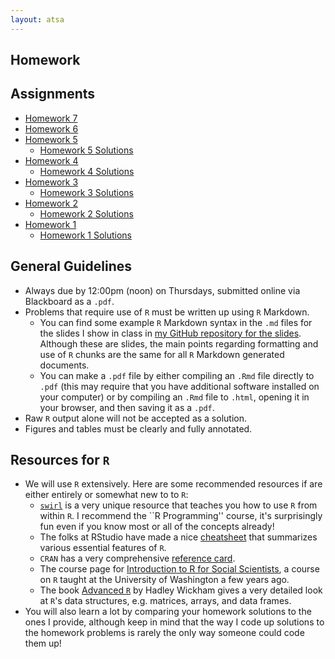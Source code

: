 ```yaml
---
layout: atsa
---
```

  
Homework
-------

## Assignments
* [Homework 7](https://maryclare.github.io/atsa/content/homework/hw_7.pdf)
* [Homework 6](https://maryclare.github.io/atsa/content/homework/hw_6.pdf)
* [Homework 5](https://maryclare.github.io/atsa/content/homework/hw_5.pdf)
     - [Homework 5 Solutions](https://maryclare.github.io/atsa/content/homework/hw_5_sol.pdf)
* [Homework 4](https://maryclare.github.io/atsa/content/homework/hw_4.pdf)
     - [Homework 4 Solutions](https://maryclare.github.io/atsa/content/homework/hw_4_sol.pdf)
* [Homework 3](https://maryclare.github.io/atsa/content/homework/hw_3.pdf)
    - [Homework 3 Solutions](https://maryclare.github.io/atsa/content/homework/hw_3_sol.pdf)
* [Homework 2](https://maryclare.github.io/atsa/content/homework/hw_2.pdf)
    - [Homework 2 Solutions](https://maryclare.github.io/atsa/content/homework/hw_2_sol.pdf)
* [Homework 1](https://maryclare.github.io/atsa/content/homework/hw_1.pdf)
    - [Homework 1 Solutions](https://maryclare.github.io/atsa/content/homework/hw_1_sol.pdf)
    
## General Guidelines
* Always due by 12:00pm (noon) on Thursdays, submitted online via Blackboard as a `.pdf`.
* Problems that require use of `R` must be written up using `R` Markdown. 
    - You can find some example `R` Markdown syntax in the `.md` files for the slides I show in class in [my GitHub repository for the slides](https://github.com/maryclare/atsa/tree/master/content/slides). Although these are slides, the main points regarding formatting and use of `R` chunks are the same for all `R` Markdown generated documents.
    - You can make a `.pdf` file by either compiling an `.Rmd` file directly to `.pdf` (this may require that you have additional software installed on your computer) or by compiling an `.Rmd` file to `.html`, opening it in your browser, and then saving it as a `.pdf`.
* Raw `R` output alone will not be accepted as a solution.
* Figures and tables must be clearly and fully annotated.

## Resources for `R`
* We will use `R` extensively. Here are some recommended resources if are either entirely or somewhat new to to `R`:
    - [`swirl`](https://swirlstats.com/students.html) is a very unique resource that teaches you how to use `R` from within `R`. I recommend the ``R Programming'' course, it's surprisingly fun even if you know most or all of the concepts already!
    - The folks at RStudio have made a nice [cheatsheet](https://www.rstudio.com/wp-content/uploads/2016/10/r-cheat-sheet-3.pdf) that summarizes various essential features of `R`.
    - `CRAN` has a very comprehensive [reference card](https://cran.r-project.org/doc/contrib/Short-refcard.pdf).
    - The course page for [Introduction to R for Social Scientists](https://rebeccaferrell.github.io/CSSS508/), a course on `R` taught at the University of Washington a few years ago.
    - The book [Advanced `R`](http://adv-r.had.co.nz) by Hadley Wickham gives a very detailed look at `R`'s data structures, e.g. matrices, arrays, and data frames.
* You will also learn a lot by comparing your homework solutions to the ones I provide, although keep in mind that the way I code up solutions to the homework problems is rarely the only way someone could code them up!
    